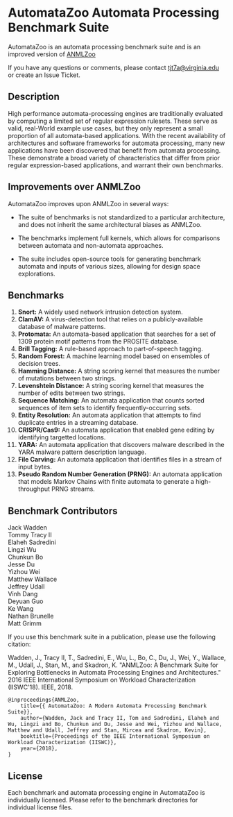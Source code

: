 # AutomataZoo Automata Processing Benchmark Suite

AutomataZoo is an automata processing benchmark suite and is an improved version of [ANMLZoo](https://github.com/jackwadden/ANMLZoo)

If you have any questions or comments, please contact tjt7a@virginia.edu or create an Issue Ticket.

## Description

High performance automata-processing engines are traditionally evaluated by computing a limited set of regular expression rulesets. These serve as valid, real-World example use cases, but they only represent a small proportion of all automata-based applications. With the recent availability of architectures and software frameworks for automata processing, many new applications have been discovered that benefit from automata processing. These demonstrate a broad variety of characteristics that differ from prior regular expression-based applications, and warrant their own benchmarks.

## Improvements over ANMLZoo

AutomataZoo improves upon ANMLZoo in several ways:

- The suite of benchmarks is not standardized to a particular architecture, and does not inherit the same architectural biases as ANMLZoo.

- The benchmarks implement full kernels, which allows for comparisons between automata and non-automata approaches.

- The suite includes open-source tools for generating benchmark automata and inputs of various sizes, allowing for design space explorations.


## Benchmarks

1. **Snort:** A widely used network intrusion detection system.
2. **ClamAV:** A virus-detection tool that relies on a publicly-available database of malware patterns.
3. **Protomata:** An automata-based application that searches for a set of 1309 protein motif patterns from the PROSITE database.
4. **Brill Tagging:** A rule-based approach to part-of-speech tagging.
5. **Random Forest:** A machine learning model based on ensembles of decision trees.
6. **Hamming Distance:** A string scoring kernel that measures the number of mutations between two strings.
7. **Levenshtein Distance:** A string scoring kernel that measures the number of edits between two strings.
8. **Sequence Matching:** An automata application that counts sorted sequences of item sets to identify frequently-occurring sets.
9. **Entity Resolution:** An automata application that attempts to find duplicate entries in a streaming database.
10. **CRISPR/Cas9:** An automata application that enabled gene editing by identifying targetted locations.
11. **YARA:** An automata application that discovers malware described in the YARA malware pattern description language.
12. **File Carving:** An automata application that identifies files in a stream of input bytes.
13. **Pseudo Random Number Generation (PRNG):** An automata application that models Markov Chains with finite automata to generate a high-throughput PRNG streams.


## Benchmark Contributors

Jack Wadden<br>
Tommy Tracy II<br>
Elaheh Sadredini<br>
Lingzi Wu<br>
Chunkun Bo<br>
Jesse Du<br>
Yizhou Wei<br>
Matthew Wallace<br>
Jeffrey Udall<br>
Vinh Dang<br>
Deyuan Guo<br>
Ke Wang<br>
Nathan Brunelle<br>
Matt Grimm<br>

If you use this benchmark suite in a publication, please use the following citation:

Wadden, J., Tracy II, T., Sadredini, E., Wu, L., Bo, C., Du, J., Wei, Y., Wallace, M., Udall, J., Stan, M., and Skadron, K. "ANMLZoo: A Benchmark Suite for Exploring Bottlenecks in Automata Processing Engines and Architectures." 2016 IEEE International Symposium on Workload Characterization (IISWC'18). IEEE, 2018.

```
@inproceedings{ANMLZoo,  
    title={{ AutomataZoo: A Modern Automata Processing Benchmark Suite}},  
    author={Wadden, Jack and Tracy II, Tom and Sadredini, Elaheh and Wu, Lingzi and Bo, Chunkun and Du, Jesse and Wei, Yizhou and Wallace, Matthew and Udall, Jeffrey and Stan, Mircea and Skadron, Kevin},
    booktitle={Proceedings of the IEEE International Symposium on Workload Characterization (IISWC)},  
    year={2018},  
}
```

## License
Each benchmark and automata processing engine in AutomataZoo is individually licensed. Please refer to the benchmark directories for individual license files.